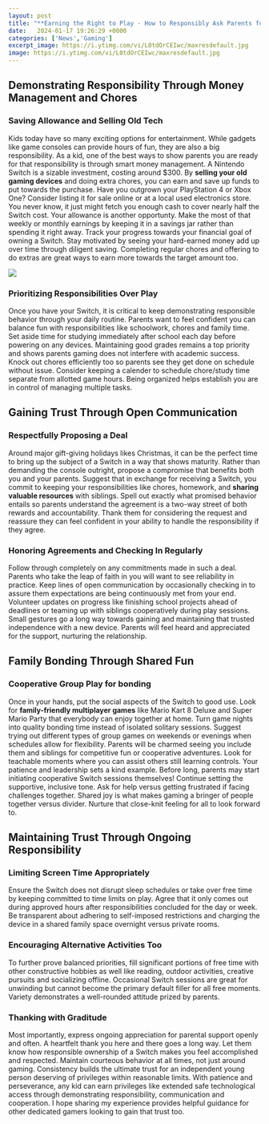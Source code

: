 ```yaml
---
layout: post
title: "**Earning the Right to Play - How to Responsibly Ask Parents for a Nintendo Switch**"
date:   2024-01-17 19:26:29 +0000
categories: ['News','Gaming']
excerpt_image: https://i.ytimg.com/vi/L0tdOrCEIwc/maxresdefault.jpg
image: https://i.ytimg.com/vi/L0tdOrCEIwc/maxresdefault.jpg
---
```


## **Demonstrating Responsibility Through Money Management and Chores**
### **Saving Allowance and Selling Old Tech**
Kids today have so many exciting options for entertainment. While gadgets like game consoles can provide hours of fun, they are also a big responsibility. As a kid, one of the best ways to show parents you are ready for that responsibility is through smart money management. 
A Nintendo Switch is a sizable investment, costing around $300. By **selling your old gaming devices** and doing extra chores, you can earn and save up funds to put towards the purchase. Have you outgrown your PlayStation 4 or Xbox One? Consider listing it for sale online or at a local used electronics store. You never know, it just might fetch you enough cash to cover nearly half the Switch cost. 
Your allowance is another opportunty. Make the most of that weekly or monthly earnings by keeping it in a savings jar rather than spending it right away. Track your progress towards your financial goal of owning a Switch. Stay motivated by seeing your hard-earned money add up over time through diligent saving. Completing regular chores and offering to do extras are great ways to earn more towards the target amount too.

![](https://www.wikihow.com/images/6/63/Ask-Your-Parents-if-You-Can-Play-a-Game-Step-11.jpg)
### **Prioritizing Responsibilities Over Play**  
Once you have your Switch, it is critical to keep demonstrating responsible behavior through your daily routine. Parents want to feel confident you can balance fun with responsibilities like schoolwork, chores and family time.  
Set aside time for studying immediately after school each day before powering on any devices. Maintaining good grades remains a top priority and shows parents gaming does not interfere with academic success. Knock out chores efficiently too so parents see they get done on schedule without issue. Consider keeping a calender to schedule chore/study time separate from allotted game hours. Being organized helps establish you are in control of managing multiple tasks.
## **Gaining Trust Through Open Communication**
### **Respectfully Proposing a Deal**
Around major gift-giving holidays likes Christmas, it can be the perfect time to bring up the subject of a Switch in a way that shows maturity. Rather than demanding the console outright, propose a compromise that benefits both you and your parents. 
Suggest that in exchange for receiving a Switch, you commit to keeping your responsibilities like chores, homework, and **sharing valuable resources** with siblings. Spell out exactly what promised behavior entails so parents understand the agreement is a two-way street of both rewards and accountability. Thank them for considering the request and reassure they can feel confident in your ability to handle the responsibility if they agree.  
### **Honoring Agreements and Checking In Regularly**  
Follow through completely on any commitments made in such a deal. Parents who take the leap of faith in you will want to see reliability in practice. Keep lines of open communication by occasionally checking in to assure them expectations are being continuously met from your end. 
Volunteer updates on progress like finishing school projects ahead of deadlines or teaming up with siblings cooperatively during play sessions. Small gestures go a long way towards gaining and maintaining that trusted independence with a new device. Parents will feel heard and appreciated for the support, nurturing the relationship.
## **Family Bonding Through Shared Fun**
### **Cooperative Group Play for bonding**
Once in your hands, put the social aspects of the Switch to good use. Look for **family-friendly multiplayer games** like Mario Kart 8 Deluxe and Super Mario Party that everybody can enjoy together at home. Turn game nights into quality bonding time instead of isolated solitary sessions.
Suggest trying out different types of group games on weekends or evenings when schedules allow for flexibility. Parents will be charmed seeing you include them and siblings for competitive fun or cooperative adventures. Look for teachable moments where you can assist others still learning controls. Your patience and leadership sets a kind example.
Before long, parents may start initiating cooperative Switch sessions themselves! Continue setting the supportive, inclusive tone. Ask for help versus getting frustrated if facing challenges together. Shared joy is what makes gaming a bringer of people together versus divider. Nurture that close-knit feeling for all to look forward to.
## **Maintaining Trust Through Ongoing Responsibility**  
### **Limiting Screen Time Appropriately**  
Ensure the Switch does not disrupt sleep schedules or take over free time by keeping committed to time limits on play. Agree that it only comes out during approved hours after responsibilities concluded for the day or week. Be transparent about adhering to self-imposed restrictions and charging the device in a shared family space overnight versus private rooms.
### **Encouraging Alternative Activities Too**
To further prove balanced priorities, fill significant portions of free time with other constructive hobbies as well like reading, outdoor activities, creative pursuits and socializing offline. Occasional Switch sessions are great for unwinding but cannot become the primary default filler for all free moments. Variety demonstrates a well-rounded attitude prized by parents.
### **Thanking with Graditude**  
Most importantly, express ongoing appreciation for parental support openly and often. A heartfelt thank you here and there goes a long way. Let them know how responsible ownership of a Switch makes you feel accomplished and respected. Maintain courteous behavior at all times, not just around gaming. Consistency builds the ultimate trust for an independent young person deserving of privileges within reasonable limits.
With patience and perseverance, any kid can earn privileges like extended safe technological access through demonstrating responsibility, communication and cooperation. I hope sharing my experience provides helpful guidance for other dedicated gamers looking to gain that trust too.
